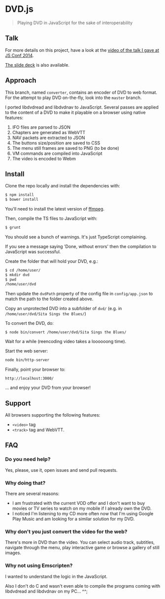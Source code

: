# DVD.js

> Playing DVD in JavaScript for the sake of interoperability

## Talk

For more details on this project, have a look at the [video of the talk I gave
at JS Conf 2014](https://www.youtube.com/watch?v=lb-8euLqfRg).

[The slide deck](https://gmarty.github.io/jsconf-2014-talk-play-dvd-in-js/) is
also available.

## Approach

This branch, named `converter`, contains an encoder of DVD to web format. For
the attempt to play DVD on-the-fly, look into the `master` branch.

I ported libdvdread and libdvdnav to JavaScript. Several passes are applied to
the content of a DVD to make it playable on a browser using native features:

1. IFO files are parsed to JSON
2. Chapters are generated as WebVTT
3. NAV packets are extracted to JSON
4. The buttons size/position are saved to CSS
5. The menu still frames are saved to PNG (to be done)
6. VM commands are compiled into JavaScript
7. The video is encoded to Webm

## Install

Clone the repo locally and install the dependencies with:
```bash
$ npm install
$ bower install
```

You'll need to install the latest version of [ffmpeg](http://ffmpeg.org/).

Then, compile the TS files to JavaScript with:
```bash
$ grunt
```

You should see a bunch of warnings. It's just TypeScript complaining.

If you see a message saying 'Done, without errors' then the compilation to
JavaScript was successful.

Create the folder that will hold your DVD, e.g.:
```bash
$ cd /home/user/
$ mkdir dvd
$ pwd
/home/user/dvd
```

Then update the `dvdPath` property of the config file in `config/app.json` to
match the path to the folder created above.

Copy an unprotected DVD into a subfolder of `dvd/` (e.g. in
`/home/user/dvd/Sita Sings the Blues/`)

To convert the DVD, do:
```bash
$ node bin/convert /home/user/dvd/Sita Sings the Blues/
```

Wait for a while (reencoding video takes a loooooong time).

Start the web server:
```bash
node bin/http-server
```

Finally, point your browser to:
```
http://localhost:3000/
```

... and enjoy your DVD from your browser!

## Support

All browsers supporting the following features:

* `<video>` tag
* `<track>` tag and WebVTT.

## FAQ

### Do you need help?

Yes, please, use it, open issues and send pull requests.

### Why doing that?

There are several reasons:

* I am frustrated with the current VOD offer and I don't want to buy movies
or TV series to watch on my mobile if I already own the DVD.
* I noticed I'm listening to my CD more often now that I'm using Google Play
Music and am looking for a similar solution for my DVD.

### Why don't you just convert the video for the web?

There's more in DVD than the video. You can select audio track, subtitles,
navigate through the menu, play interactive game or browse a gallery of still
images.

### Why not using Emscripten?

I wanted to understand the logic in the JavaScript.

Also I don't do C and wasn't even able to compile the programs coming with
libdvdread and libdvdnav on my PC... ^^;
